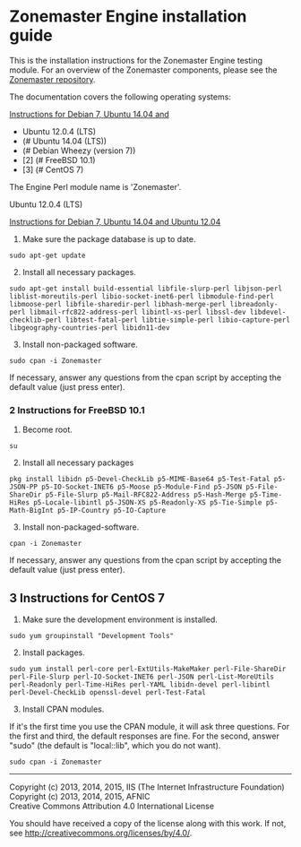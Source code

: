 # Zonemaster Engine installation guide

This is the installation instructions for the Zonemaster Engine testing
module. For an overview of the Zonemaster components, please see the
[Zonemaster repository](https://github.com/dotse/zonemaster).

The documentation covers the following operating systems:

<a href="#Debian distributions"> Instructions for Debian 7, Ubuntu 14.04 and
 
* <a name="Debian distributions">Ubuntu 12.0.4 (LTS)</a>
 * (# Ubuntu 14.04 (LTS))
 * (# Debian Wheezy (version 7))
 * [2] (# FreeBSD 10.1)
 * [3] (# CentOS 7)

The Engine Perl module name is 'Zonemaster'.

<a name="Debian distributions">Ubuntu 12.0.4 (LTS)</a>

<a href="#Debian distributions"> Instructions for Debian 7, Ubuntu 14.04 and
Ubuntu 12.04 </a>

1) Make sure the package database is up to date.

`sudo apt-get update`

2) Install all necessary packages.

`sudo apt-get install build-essential libfile-slurp-perl libjson-perl liblist-moreutils-perl libio-socket-inet6-perl libmodule-find-perl libmoose-perl libfile-sharedir-perl libhash-merge-perl libreadonly-perl libmail-rfc822-address-perl libintl-xs-perl libssl-dev libdevel-checklib-perl libtest-fatal-perl libtie-simple-perl libio-capture-perl libgeography-countries-perl libidn11-dev`

3) Install non-packaged software.

`sudo cpan -i Zonemaster`

If necessary, answer any questions from the cpan script by accepting the default value (just press enter).


### 2 Instructions for FreeBSD 10.1

1) Become root.

`su`

2) Install all necessary packages

`pkg install libidn p5-Devel-CheckLib p5-MIME-Base64 p5-Test-Fatal p5-JSON-PP p5-IO-Socket-INET6 p5-Moose p5-Module-Find p5-JSON p5-File-ShareDir p5-File-Slurp p5-Mail-RFC822-Address p5-Hash-Merge p5-Time-HiRes p5-Locale-libintl p5-JSON-XS p5-Readonly-XS p5-Tie-Simple p5-Math-BigInt p5-IP-Country p5-IO-Capture`

3) Install non-packaged-software.

`cpan -i Zonemaster`

If necessary, answer any questions from the cpan script by accepting the default value (just press enter).


## 3 Instructions for CentOS 7

1) Make sure the development environment is installed.

`sudo yum groupinstall "Development Tools"`

2) Install packages.

`sudo yum install perl-core perl-ExtUtils-MakeMaker perl-File-ShareDir perl-File-Slurp perl-IO-Socket-INET6 perl-JSON perl-List-MoreUtils perl-Readonly perl-Time-HiRes perl-YAML libidn-devel perl-libintl perl-Devel-CheckLib openssl-devel perl-Test-Fatal`

3) Install CPAN modules.

If it's the first time you use the CPAN module, it will ask three questions.
For the first and third, the default responses are fine. For the second, answer
"sudo" (the default is "local::lib", which you do not want).

`sudo cpan -i Zonemaster`


-------

Copyright (c) 2013, 2014, 2015, IIS (The Internet Infrastructure Foundation)  
Copyright (c) 2013, 2014, 2015, AFNIC  
Creative Commons Attribution 4.0 International License

You should have received a copy of the license along with this
work.  If not, see <http://creativecommons.org/licenses/by/4.0/>.
